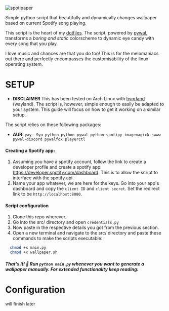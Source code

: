 ![spotipaper](https://github.com/BigLadDylan/spotipaper/assets/76881322/f9dad4d4-c2cb-4a75-9c5e-c8e82b51b09d)

Simple python script that beautifully and dynamically changes wallpaper based on current Spotify song playing. 

This script is the heart of my [dotfiles](https://github.com/BigLadDylan/dotfiles). The script, powered by [pywal](https://github.com/dylanaraps/pywal), transforms a *boring and static* colorscheme to dynamic eye candy with every song that you play.

I love music and chances are that you do too! This is for the melomaniacs out there and perfectly encompasses the customisability of the linux operating system. 


# SETUP
- **DISCLAIMER** This has been tested on Arch Linux with [hyprland](https://hyprland.org/) (wayland). The script is, however, simple enough to easily be adapted to your system. This guide will focus on how to get it working on a similar setup.

The script relies on these following packages:
- **AUR**:
```yay -Syu python python-pywal python-spotipy imagemagick swww pywal-discord pywalfox playerctl```

#### Creating a Spotify app:
1. Assuming you have a spotify account, follow the link to create a developer profile and create a spotify app: https://developer.spotify.com/dashboard. This is to allow the script to interface with the spotify api.
2. Name your app whatever, we are here for the keys. Go into your app's dashboard and copy the `client ID` and `client secret`. Set the redirect link to be `http://localhost:8080`.
   
#### Script configuration
1. Clone this repo wherever.
2. Go into the src/ directory and open `credentials.py`
3. Now paste in the respective details you got from the previous section.
4. Open a new terminal and navigate to the src/ directory and paste these commands to make the scripts executable:
```sh
  chmod +x main.py
  chmod +x wallpaper.sh
```

##### That's it! 🥳 Run `python main.py` whenever you want to generate a wallpaper manually. For extended functionality keep reading:

# Configuration
 will finish later
